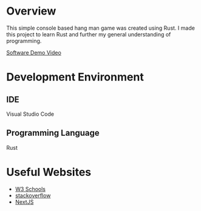 # Overview

This simple console based hang man game was created using Rust.
I made this project to learn Rust and further my general understanding of programming.

[Software Demo Video]()

# Development Environment

## IDE

Visual Studio Code

## Programming Language

Rust

# Useful Websites

- [W3 Schools](https://www.w3schools.com/cs/index.php)
- [stackoverflow](https://stackoverflow.com/)
- [NextJS](https://nextjs.org/)
